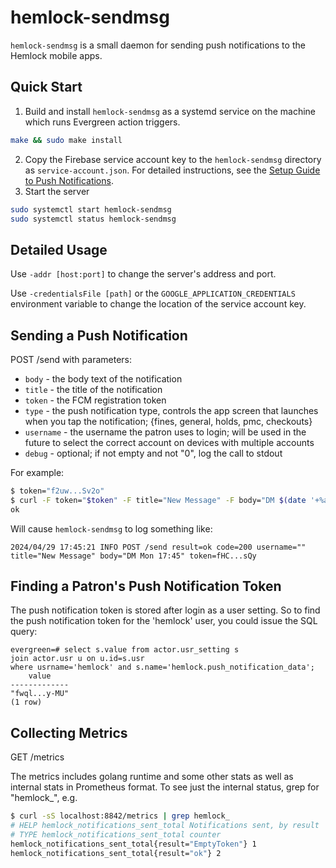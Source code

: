 hemlock-sendmsg
===============

`hemlock-sendmsg` is a small daemon for sending push notifications to the Hemlock mobile apps.

Quick Start
-----------
1. Build and install `hemlock-sendmsg` as a systemd service on the machine which runs Evergreen action triggers.
```bash
make && sudo make install
```
2. Copy the Firebase service account key to the `hemlock-sendmsg` directory as `service-account.json`.  For detailed instructions, see the [Setup Guide to Push Notifications](https://github.com/kenstir/hemlock/blob/feat/pn/docs/setup-guide-to-push-notifications.md).
3. Start the server
```bash
sudo systemctl start hemlock-sendmsg
sudo systemctl status hemlock-sendmsg
```

Detailed Usage
--------------
Use `-addr [host:port]` to change the server's address and port.

Use `-credentialsFile [path]` or the `GOOGLE_APPLICATION_CREDENTIALS` environment variable to change the location of the service account key.

Sending a Push Notification
---------------------------
POST /send with parameters:
* `body`     - the body text of the notification
* `title`    - the title of the notification
* `token`    - the FCM registration token
* `type`     - the push notification type, controls the app screen that launches when you tap the notification; {fines, general, holds, pmc, checkouts}
* `username` - the username the patron uses to login; will be used in the future to select the correct account on devices with multiple accounts
* `debug`    - optional; if not empty and not "0", log the call to stdout

For example:
```bash
$ token="f2uw...Sv2o"
$ curl -F token="$token" -F title="New Message" -F body="DM $(date '+%a %H:%M')" -F type=pmc -F debug=1 localhost:8842/send
ok
```

Will cause `hemlock-sendmsg` to log something like:
```
2024/04/29 17:45:21 INFO POST /send result=ok code=200 username="" title="New Message" body="DM Mon 17:45" token=fHC...sQy
```

Finding a Patron's Push Notification Token
------------------------------------------
The push notification token is stored after login as a user setting.  So to find the push notification token
for the 'hemlock' user, you could issue the SQL query:
```
evergreen=# select s.value from actor.usr_setting s
join actor.usr u on u.id=s.usr
where usrname='hemlock' and s.name='hemlock.push_notification_data';
    value
-------------
"fwql...y-MU"
(1 row)
```

Collecting Metrics
------------------
GET /metrics

The metrics includes golang runtime and some other stats as well as internal stats in Prometheus format.
To see just the internal status, grep for "hemlock_", e.g.
```bash
$ curl -sS localhost:8842/metrics | grep hemlock_
# HELP hemlock_notifications_sent_total Notifications sent, by result
# TYPE hemlock_notifications_sent_total counter
hemlock_notifications_sent_total{result="EmptyToken"} 1
hemlock_notifications_sent_total{result="ok"} 2
```
